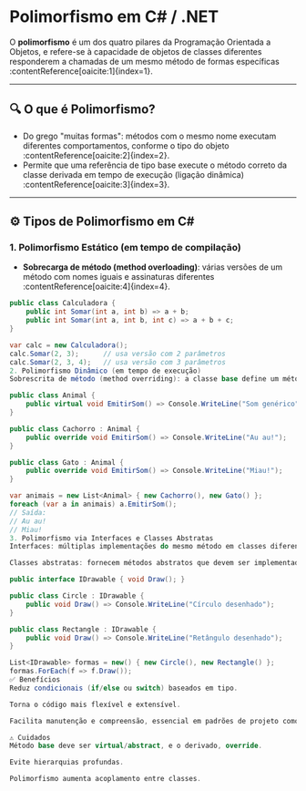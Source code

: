 # Polimorfismo em C# / .NET

O **polimorfismo** é um dos quatro pilares da Programação Orientada a Objetos, e refere-se à capacidade de objetos de classes diferentes responderem a chamadas de um mesmo método de formas específicas :contentReference[oaicite:1]{index=1}.

---

## 🔍 O que é Polimorfismo?

- Do grego "muitas formas": métodos com o mesmo nome executam diferentes comportamentos, conforme o tipo do objeto :contentReference[oaicite:2]{index=2}.
- Permite que uma referência de tipo base execute o método correto da classe derivada em tempo de execução (ligação dinâmica) :contentReference[oaicite:3]{index=3}.

---

## ⚙️ Tipos de Polimorfismo em C#

### 1. Polimorfismo Estático (em tempo de compilação)

- **Sobrecarga de método (method overloading)**: várias versões de um método com nomes iguais e assinaturas diferentes :contentReference[oaicite:4]{index=4}.

```csharp
public class Calculadora {
    public int Somar(int a, int b) => a + b;
    public int Somar(int a, int b, int c) => a + b + c;
}

var calc = new Calculadora();
calc.Somar(2, 3);      // usa versão com 2 parâmetros
calc.Somar(2, 3, 4);   // usa versão com 3 parâmetros
2. Polimorfismo Dinâmico (em tempo de execução)
Sobrescrita de método (method overriding): a classe base define um método virtual, e as subclasses usam override para implementar comportamentos específicos.

public class Animal {
    public virtual void EmitirSom() => Console.WriteLine("Som genérico");
}

public class Cachorro : Animal {
    public override void EmitirSom() => Console.WriteLine("Au au!");
}

public class Gato : Animal {
    public override void EmitirSom() => Console.WriteLine("Miau!");
}

var animais = new List<Animal> { new Cachorro(), new Gato() };
foreach (var a in animais) a.EmitirSom();
// Saída:
// Au au!
// Miau!
3. Polimorfismo via Interfaces e Classes Abstratas
Interfaces: múltiplas implementações do mesmo método em classes diferentes.

Classes abstratas: fornecem métodos abstratos que devem ser implementados nas subclasses.

public interface IDrawable { void Draw(); }

public class Circle : IDrawable {
    public void Draw() => Console.WriteLine("Círculo desenhado");
}

public class Rectangle : IDrawable {
    public void Draw() => Console.WriteLine("Retângulo desenhado");
}

List<IDrawable> formas = new() { new Circle(), new Rectangle() };
formas.ForEach(f => f.Draw());
✅ Benefícios
Reduz condicionais (if/else ou switch) baseados em tipo.

Torna o código mais flexível e extensível.

Facilita manutenção e compreensão, essencial em padrões de projeto como Strategy, Factory, etc.

⚠️ Cuidados
Método base deve ser virtual/abstract, e o derivado, override.

Evite hierarquias profundas.

Polimorfismo aumenta acoplamento entre classes.